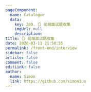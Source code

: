 ```yaml
---
pageComponent:
  name: Catalogue
  data:
    key: 200. 🪞 前端面试题收集
    imgUrl: null
    description: 
title: 🪞 前端面试题收集
date: 2020-03-11 21:50:55
permalink: /front-end/interview
sidebar: false
article: false
comment: false
editLink: false
author:
  name: Simon
  link: https://github.com/simon1uo
---
```

